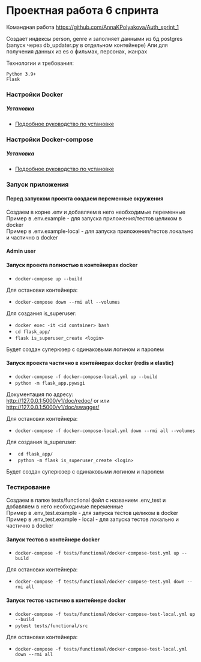 # Проектная работа 6 спринта

Командная работа https://github.com/AnnaKPolyakova/Auth_sprint_1


Создает индексы person, genre и заполняет данными из бд postgres
(запуск через db_updater.py в отдельном контейнере)
Апи для получения данных из es о фильмах, персонах, жанрах  

Технологии и требования:
```
Python 3.9+
Flask
``` 

### Настройки Docker

##### Установка

* [Подробное руководство по установке](https://docs.docker.com/install/linux/docker-ce/ubuntu/)

### Настройки Docker-compose

##### Установка

* [Подробное руководство по установке](https://docs.docker.com/compose/install/)

### Запуск приложения

#### Перед запуском проекта создаем переменные окружения
Создаем в корне .env и добавляем в него необходимые переменные  
Пример в .env.example - для запуска приложения/тестов целиком в docker  
Пример в .env.example-local - для запуска приложения/тестов локально и 
частично в docker

#### Admin user

#### Запуск проекта полностью в контейнерах docker

* `docker-compose up --build`

Для остановки контейнера:  
* `docker-compose down --rmi all --volumes`


Для создания is_superuser:  

* `docker exec -it <id container> bash`
* `cd flask_app/`
* `flask is_superuser_create <login>`

Будет создан суперюзер с одинаковыми логином и паролем 


#### Запуск проекта частично в контейнерах docker (redis и elastic)

* `docker-compose -f docker-compose-local.yml up --build`
* `python -m flask_app.pywsgi`

Документация по адресу:  
http://127.0.0.1:5000/v1/doc/redoc/ or или  
http://127.0.0.1:5000/v1/doc/swagger/  

Для остановки контейнера:  
* `docker-compose -f docker-compose-local.yml down --rmi all --volumes`

Для создания is_superuser: 

* ` cd flask_app/`
* ` python -m flask is_superuser_create <login>`

Будет создан суперюзер с одинаковыми логином и паролем 

### Тестирование  

Создаем в папке tests/functional файл с названием .env_test и добавляем в него 
необходимые переменные  
Пример в .env_test.example - для запуска тестов целиком в docker  
Пример в .env_test.example - local - для запуска тестов локально и 
частично в docker


#### Запуск тестов в контейнере docker  

* `docker-compose -f tests/functional/docker-compose-test.yml up --build`

Для остановки контейнера: 
* `docker-compose -f tests/functional/docker-compose-test.yml down --rmi all`

#### Запуск тестов частично в контейнере docker  

* `docker-compose -f tests/functional/docker-compose-test-local.yml up --build`
* `pytest tests/functional/src`

Для остановки контейнера: 
* `docker-compose -f tests/functional/docker-compose-test-local.yml down --rmi all`
